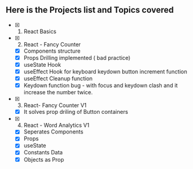 ## Here is the Projects list and Topics covered


- [x] 1) React Basics
- [x] 2) React - Fancy Counter
   - [x] Components structure
   - [x] Props Drilling implemented  ( bad practice)
   - [x] useState Hook
   - [x] useEffect Hook for keyboard keydown button increment function
   - [x] useEffect Cleanup function
   - [x] Keydown function bug - with focus and keydown clash and it increase the number twice.
- [x] 3) React- Fancy Counter V1
   - [x] It solves prop driling of Button containers
- [x] 4) React - Word Analytics V1
   - [x] Seperates Components
   - [x] Props
   - [x] useState
   - [x] Constants Data
   - [x] Objects as Prop